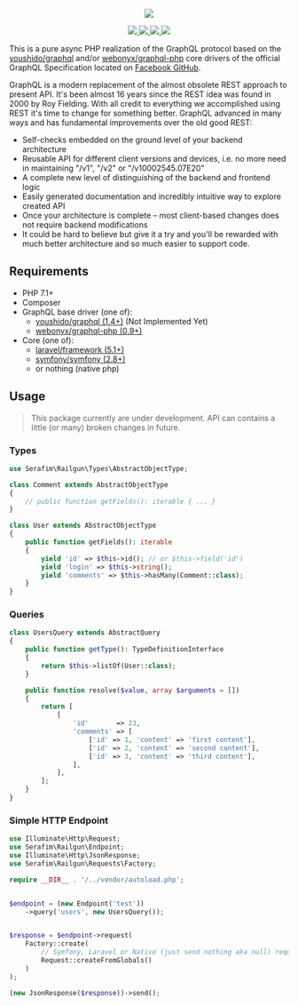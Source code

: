 <p align="center">
    <img src="https://habrastorage.org/web/99f/a07/812/99fa078122d841c0be1ac805a0ee24d7.png" />
</p>

<p align="center">
    <a href="https://travis-ci.org/SerafimArts/Railgun">
        <img src="https://travis-ci.org/SerafimArts/Railgun.svg?branch=master">
    </a>
    <a href="https://scrutinizer-ci.com/g/SerafimArts/Railgun/?branch=master">
        <img src="https://scrutinizer-ci.com/g/SerafimArts/Railgun/badges/quality-score.png?b=master">
    </a>
    <a href="https://scrutinizer-ci.com/g/SerafimArts/Railgun/?branch=master">
        <img src="https://scrutinizer-ci.com/g/SerafimArts/Railgun/badges/coverage.png?b=master">
    </a>
    <a href="https://raw.githubusercontent.com/SerafimArts/Railgun/master/LICENSE">
        <img src="https://img.shields.io/badge/license-MIT-green.svg">
    </a>
</p>

This is a pure async PHP realization of the GraphQL protocol based on the 
[youshido/graphql](https://github.com/Youshido/GraphQL) and/or 
[webonyx/graphql-php](https://github.com/webonyx/graphql-php#fields)
core drivers of the official GraphQL Specification 
located on [Facebook GitHub](http://facebook.github.io/graphql/).

GraphQL is a modern replacement of the almost obsolete REST approach to present API. 
It's been almost 16 years since the REST idea was found in 2000 by Roy Fielding. 
With all credit to everything we accomplished using REST it's time to change for 
something better. GraphQL advanced in many ways and has fundamental 
improvements over the old good REST:

- Self-checks embedded on the ground level of your backend architecture
- Reusable API for different client versions and devices, i.e. no more need in maintaining "/v1", "/v2" or "/v10002545.07E20"
- A complete new level of distinguishing of the backend and frontend logic
- Easily generated documentation and incredibly intuitive way to explore created API
- Once your architecture is complete – most client-based changes does not require backend modifications
- It could be hard to believe but give it a try and you'll be rewarded with much better architecture and so much easier to support code.

## Requirements

- PHP 7.1+
- Composer
- GraphQL base driver (one of):
    - [youshido/graphql (1.4+)](https://github.com/Youshido/GraphQL) (Not Implemented Yet)
    - [webonyx/graphql-php (0.9+)](https://github.com/webonyx/graphql-php#fields)
- Core (one of):
    - [laravel/framework (5.1+)](https://github.com/laravel/framework)
    - [symfony/symfony (2.8+)](https://github.com/symfony/symfony)
    - or nothing (native php)

## Usage

> This package currently are under development. API can contains a little (or many) broken changes in future. 

### Types

```php
use Serafim\Railgun\Types\AbstractObjectType;

class Comment extends AbstractObjectType
{
    // public function getFields(): iterable { ... }
}

class User extends AbstractObjectType
{
    public function getFields(): iterable
    {
        yield 'id' => $this->id(); // or $this->field('id')
        yield 'login' => $this->string();
        yield 'comments' => $this->hasMany(Comment::class);
    }
}
```

### Queries

```php
class UsersQuery extends AbstractQuery
{
    public function getType(): TypeDefinitionInterface
    {
        return $this->listOf(User::class);
    }

    public function resolve($value, array $arguments = [])
    {
        return [
            [
                'id'       => 23,
                'comments' => [
                    ['id' => 1, 'content' => 'first content'],
                    ['id' => 2, 'content' => 'second content'],
                    ['id' => 3, 'content' => 'third content'],
                ],
            ],
        ];
    }
}
```

### Simple HTTP Endpoint

```php
use Illuminate\Http\Request;
use Serafim\Railgun\Endpoint;
use Illuminate\Http\JsonResponse;
use Serafim\Railgun\Requests\Factory;

require __DIR__ . '/../vendor/autoload.php';


$endpoint = (new Endpoint('test'))
    ->query('users', new UsersQuery());


$response = $endpoint->request(
    Factory::create(
        // Symfony, Laravel or Native (just send nothing aka null) request objects
        Request::createFromGlobals()
    )
);

(new JsonResponse($response))->send();
```

